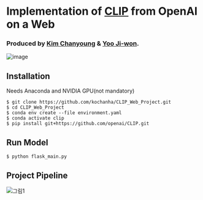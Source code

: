 # Implementation of [CLIP](https://github.com/openai/CLIP) from OpenAI on a Web
### Produced by [Kim Chanyoung](https://github.com/kochanha) & [Yoo Ji-won](https://github.com/Jiyajiwon).
![image](https://user-images.githubusercontent.com/44921488/128636325-6f14ca58-bfa3-4f35-94dd-8ff6eca6c11b.png)

## Installation
Needs Anaconda and NVIDIA GPU(not mandatory)
```
$ git clone https://github.com/kochanha/CLIP_Web_Project.git
$ cd CLIP_Web_Project
$ conda env create --file environment.yaml
$ conda activate clip
$ pip install git+https://github.com/openai/CLIP.git
```
## Run Model
```
$ python flask_main.py
```
## Project Pipeline
![그림1](https://user-images.githubusercontent.com/44921488/128636403-fea6929d-577b-4d56-a88c-0027539b2192.png)
